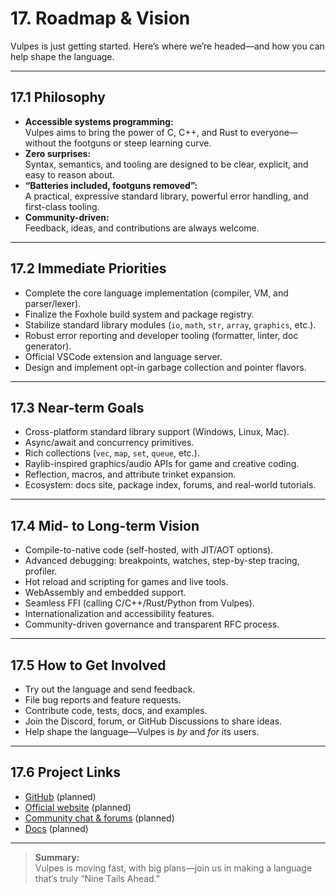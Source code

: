 # 17. Roadmap & Vision

Vulpes is just getting started. Here’s where we’re headed—and how you can help shape the language.

---

## 17.1 Philosophy

- **Accessible systems programming:**  
  Vulpes aims to bring the power of C, C++, and Rust to everyone—without the footguns or steep learning curve.
- **Zero surprises:**  
  Syntax, semantics, and tooling are designed to be clear, explicit, and easy to reason about.
- **“Batteries included, footguns removed”:**  
  A practical, expressive standard library, powerful error handling, and first-class tooling.
- **Community-driven:**  
  Feedback, ideas, and contributions are always welcome.

---

## 17.2 Immediate Priorities

- Complete the core language implementation (compiler, VM, and parser/lexer).
- Finalize the Foxhole build system and package registry.
- Stabilize standard library modules (`io`, `math`, `str`, `array`, `graphics`, etc.).
- Robust error reporting and developer tooling (formatter, linter, doc generator).
- Official VSCode extension and language server.
- Design and implement opt-in garbage collection and pointer flavors.

---

## 17.3 Near-term Goals

- Cross-platform standard library support (Windows, Linux, Mac).
- Async/await and concurrency primitives.
- Rich collections (`vec`, `map`, `set`, `queue`, etc.).
- Raylib-inspired graphics/audio APIs for game and creative coding.
- Reflection, macros, and attribute trinket expansion.
- Ecosystem: docs site, package index, forums, and real-world tutorials.

---

## 17.4 Mid- to Long-term Vision

- Compile-to-native code (self-hosted, with JIT/AOT options).
- Advanced debugging: breakpoints, watches, step-by-step tracing, profiler.
- Hot reload and scripting for games and live tools.
- WebAssembly and embedded support.
- Seamless FFI (calling C/C++/Rust/Python from Vulpes).
- Internationalization and accessibility features.
- Community-driven governance and transparent RFC process.

---

## 17.5 How to Get Involved

- Try out the language and send feedback.
- File bug reports and feature requests.
- Contribute code, tests, docs, and examples.
- Join the Discord, forum, or GitHub Discussions to share ideas.
- Help shape the language—Vulpes is *by* and *for* its users.

---

## 17.6 Project Links

- [GitHub](https://github.com/vulpes-lang/vulpes) (planned)
- [Official website](https://vulpes-lang.org) (planned)
- [Community chat & forums](https://forum.vulpes-lang.org) (planned)
- [Docs](https://vulpes-lang.org/docs) (planned)

---

> **Summary:**  
> Vulpes is moving fast, with big plans—join us in making a language that’s truly “Nine Tails Ahead.”
